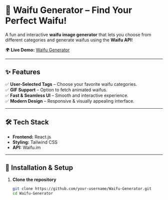 # 🌸 Waifu Generator – Find Your Perfect Waifu!  

A fun and interactive **waifu image generator** that lets you choose from different categories and generate waifus using the **Waifu API**!  

🌍 **Live Demo:** [Waifu Generator](https://waifugenrator.netlify.app/)  

---

## ✨ Features  
✅ **User-Selected Tags** – Choose your favorite waifu categories.  
✅ **GIF Support** – Option to fetch animated waifus.  
✅ **Fast & Seamless UI** – Smooth and interactive experience.  
✅ **Modern Design** – Responsive & visually appealing interface.  

---

## 🛠 Tech Stack  
- **Frontend:** React.js  
- **Styling:** Tailwind CSS  
- **API:** Waifu.im  

---

## 🔧 Installation & Setup  
1. **Clone the repository**  
   ```sh
   git clone https://github.com/your-username/Waifu-Generator.git
   cd Waifu-Generator
